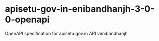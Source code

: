# apisetu-gov-in-enibandhanjh-3-0-0-openapi
OpenAPI specification for apisetu.gov.in API venibandhanjh

